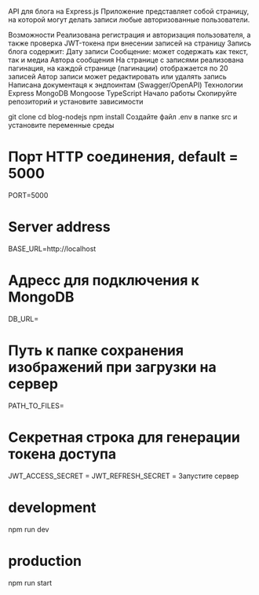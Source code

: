 API для блога на Express.js
Приложение представляет собой страницу, на которой могут делать записи любые авторизованные пользователи.

Возможности
Реализована регистрация и авторизация пользователя, а также проверка JWT-токена при внесении записей на страницу
Запись блога содержит:
Дату записи
Сообщение: может содержать как текст, так и медиа
Автора сообщения
На странице с записями реализована пагинация, на каждой странице (пагинации) отображается по 20 записей
Автор записи может редактировать или удалять запись
Написана документаця к эндпоинтам (Swagger/OpenAPI)
Технологии
Express
MongoDB
Mongoose
TypeScript
Начало работы
Скопируйте репозиторий и установите зависимости

git clone 
cd blog-nodejs
npm install
Создайте файл .env в папке src и установите переменные среды

# Порт HTTP соединения, default = 5000
PORT=5000

# Server address
BASE_URL=http://localhost

# Адресс для подключения к MongoDB
DB_URL=

# Путь к папке сохранения изображений при загрузки на сервер
PATH_TO_FILES=

# Секретная строка для генерации токена доступа
JWT_ACCESS_SECRET = 
JWT_REFRESH_SECRET = 
Запустите сервер

# development
npm run dev

# production
npm run start
